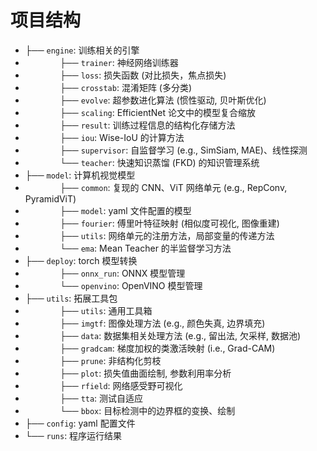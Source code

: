 # 项目结构
- ├── `engine`: 训练相关的引擎
- $~~~~~~~~~~~~~~$├── `trainer`: 神经网络训练器
- $~~~~~~~~~~~~~~$├── `loss`: 损失函数 (对比损失，焦点损失)
- $~~~~~~~~~~~~~~$├── `crosstab`: 混淆矩阵 (多分类)
- $~~~~~~~~~~~~~~$├── `evolve`: 超参数进化算法 (惯性驱动, 贝叶斯优化)
- $~~~~~~~~~~~~~~$├── `scaling`: EfficientNet 论文中的模型复合缩放
- $~~~~~~~~~~~~~~$├── `result`: 训练过程信息的结构化存储方法
- $~~~~~~~~~~~~~~$├── `iou`: Wise-IoU 的计算方法
- $~~~~~~~~~~~~~~$├── `supervisor`: 自监督学习 (e.g., SimSiam, MAE)、线性探测
- $~~~~~~~~~~~~~~$└── `teacher`: 快速知识蒸馏 (FKD) 的知识管理系统
- ├── `model`: 计算机视觉模型
- $~~~~~~~~~~~~~~$├── `common`: 复现的 CNN、ViT 网络单元 (e.g., RepConv, PyramidViT)
- $~~~~~~~~~~~~~~$├── `model`: yaml 文件配置的模型
- $~~~~~~~~~~~~~~$├── `fourier`: 傅里叶特征映射 (相似度可视化, 图像重建)
- $~~~~~~~~~~~~~~$├── `utils`: 网络单元的注册方法，局部变量的传递方法
- $~~~~~~~~~~~~~~$└── `ema`: Mean Teacher 的半监督学习方法
- ├── `deploy`: torch 模型转换
- $~~~~~~~~~~~~~~$├── `onnx_run`: ONNX 模型管理
- $~~~~~~~~~~~~~~$└── `openvino`: OpenVINO 模型管理
- ├── `utils`: 拓展工具包
- $~~~~~~~~~~~~~~$├── `utils`: 通用工具箱
- $~~~~~~~~~~~~~~$├── `imgtf`: 图像处理方法 (e.g., 颜色失真, 边界填充)
- $~~~~~~~~~~~~~~$├── `data`: 数据集相关处理方法 (e.g., 留出法, 欠采样, 数据池)
- $~~~~~~~~~~~~~~$├── `gradcam`: 梯度加权的类激活映射 (i.e., Grad-CAM)
- $~~~~~~~~~~~~~~$├── `prune`: 非结构化剪枝
- $~~~~~~~~~~~~~~$├── `plot`: 损失值曲面绘制, 参数利用率分析
- $~~~~~~~~~~~~~~$├── `rfield`: 网络感受野可视化
- $~~~~~~~~~~~~~~$├── `tta`: 测试自适应
- $~~~~~~~~~~~~~~$└── `bbox`: 目标检测中的边界框的变换、绘制
- ├── `config`: yaml 配置文件
- └── `runs`: 程序运行结果
